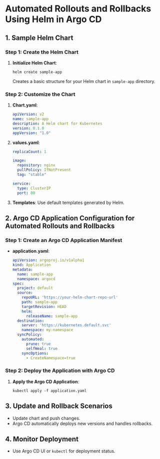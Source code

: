 
# Automated Rollouts and Rollbacks Using Helm in Argo CD

## 1. Sample Helm Chart

### Step 1: Create the Helm Chart
1. **Initialize Helm Chart**:
   ```shell
   helm create sample-app
   ```
   Creates a basic structure for your Helm chart in `sample-app` directory.

### Step 2: Customize the Chart
1. **Chart.yaml**:
   ```yaml
   apiVersion: v2
   name: sample-app
   description: A Helm chart for Kubernetes
   version: 0.1.0
   appVersion: "1.0"
   ```

2. **values.yaml**:
   ```yaml
   replicaCount: 1

   image:
     repository: nginx
     pullPolicy: IfNotPresent
     tag: "stable"

   service:
     type: ClusterIP
     port: 80
   ```

3. **Templates**: Use default templates generated by Helm.

## 2. Argo CD Application Configuration for Automated Rollouts and Rollbacks

### Step 1: Create an Argo CD Application Manifest
- **application.yaml**:
   ```yaml
   apiVersion: argoproj.io/v1alpha1
   kind: Application
   metadata:
     name: sample-app
     namespace: argocd
   spec:
     project: default
     source:
       repoURL: 'https://your-helm-chart-repo-url'
       path: sample-app
       targetRevision: HEAD
       helm:
         releaseName: sample-app
     destination:
       server: 'https://kubernetes.default.svc'
       namespace: my-namespace
     syncPolicy:
       automated:
         prune: true
         selfHeal: true
       syncOptions:
         - CreateNamespace=true
   ```

### Step 2: Deploy the Application with Argo CD
1. **Apply the Argo CD Application**:
   ```shell
   kubectl apply -f application.yaml
   ```

## 3. Update and Rollback Scenarios
- Update chart and push changes.
- Argo CD automatically deploys new versions and handles rollbacks.

## 4. Monitor Deployment
- Use Argo CD UI or `kubectl` for deployment status.
